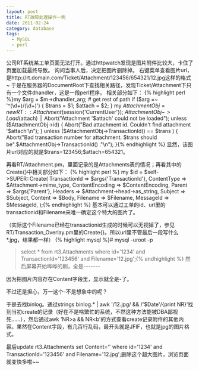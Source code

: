 ```yaml
---
layout: post
title: RT故障处理操作一例
date: 2011-02-24
category: database
tags:
  - MySQL
  - perl
---
```


公司RT系统某工单页面无法打开。通过httpwatch发现是图片附件比较大，卡住了页面加载最终导致。
询问当事人后，决定把图片删除掉。
右键菜单查看图片url，是http://rt.domain.com/Ticket/Attachment/123456/654321/12.jpg这样的格式~
于是在服务器的DocumentRoot下查找相关路径，发现Ticket/Attachment下只有一个文件dhandler，这是一段perl程序。
相关部分如下：
{% highlight perl %}my $arg = $m->dhandler_arg;                # get rest of path
if ($arg =~ '^(\d+)/(\d+)') {
$trans = $1;
$attach = $2;
}
my $AttachmentObj = new RT::Attachment($session{'CurrentUser'});
$AttachmentObj->Load($attach) || Abort("Attachment '$attach' could not be loaded");
unless ($AttachmentObj->id) {
Abort("Bad attachment id. Couldn't find attachment '$attach'\n");
}
unless ($AttachmentObj->TransactionId() == $trans ) {
Abort("Bad transaction number for attachment. $trans should be".$AttachmentObj->TransactionId() ."\n");
}{% endhighlight %}
显然，该图片url对应的就是$trans=123456;$attach=654321。

再看RT/Attachment.pm，里面记录的是Attachments表的情况；再看其中的Create{}中相关部分如下：
{% highlight perl  %}
        my $id = $self->SUPER::Create(
            TransactionId   => $args{'TransactionId'},
            ContentType     => $Attachment->mime_type,
            ContentEncoding => $ContentEncoding,
            Parent          => $args{'Parent'},
            Headers         => $Attachment->head->as_string,
            Subject         => $Subject,
            Content         => $Body,
            Filename        => $Filename,
            MessageId       => $MessageId,
        );{% endhighlight %}
基本可以通过工单的id、url里的transactionid和Filename来唯一确定这个特大的图片了。

（实际这个Filename已经在transactionid生成的时候可以无视掉了，参见RT/Transaction_Overlay.pm里的Create{}。所以url里不管最后一段写什么*.jpg，结果都一样）
{% highlight mysql %}# mysql -uroot -p
> select * from rt3.Attachments where id='1234' and TransactionId='123456' and Filename='12.jpg';{% endhighlight %}
然后屏幕开始哗哗的刷，全是-------

因为把图片内容存在Content字段里，显示就全是-了。

不过还是担心，万一这个-不是想象中的呢？

于是去找binlog。通过strings binlog.* | awk '/12.jpg/ &amp;&amp; /'$Date'/{print NR}'找到当初create的记录（好在不是啥繁忙的系统，不然这种方法能被DBA鄙视死……），然后通过awk 'NR>a &amp;&amp; NR<b'的方式查看create记录附件的其他内容。果然在Content字段，有几百行乱码，最开头就是JFIF，也就是jpg的图片格式。

最后update rt3.Attachments set Content='' where id='1234' and TransactionId='123456' and Filename='12.jpg';删除这个超大图片，浏览页面就变快多啦~~
